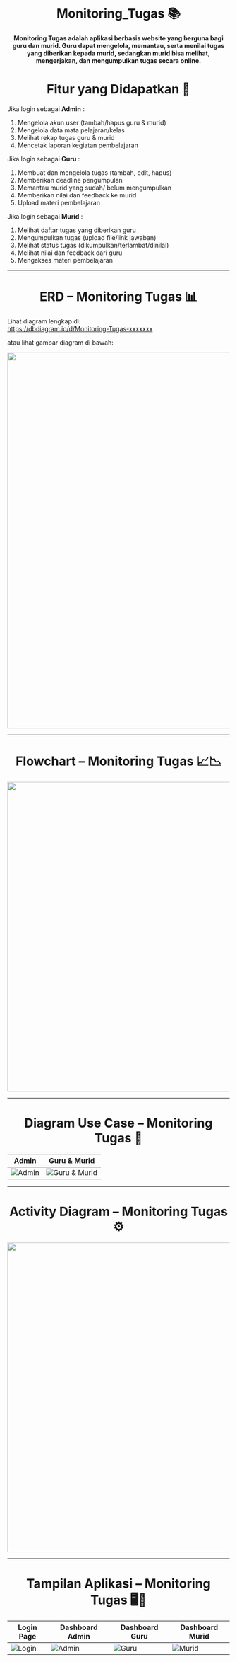 <h1 align="center">Monitoring_Tugas 📚</h1>

<p align="center">
  <b> Monitoring Tugas adalah aplikasi berbasis website yang berguna bagi guru dan murid. 
  Guru dapat mengelola, memantau, serta menilai tugas yang diberikan kepada murid, 
  sedangkan murid bisa melihat, mengerjakan, dan mengumpulkan tugas secara online. </b>
</p>

<h1 align="center">Fitur yang Didapatkan 📌</h1>

Jika login sebagai **Admin** :
1. Mengelola akun user (tambah/hapus guru & murid)
2. Mengelola data mata pelajaran/kelas
3. Melihat rekap tugas guru & murid
4. Mencetak laporan kegiatan pembelajaran

Jika login sebagai **Guru** :
1. Membuat dan mengelola tugas (tambah, edit, hapus)
2. Memberikan deadline pengumpulan
3. Memantau murid yang sudah/ belum mengumpulkan
4. Memberikan nilai dan feedback ke murid
5. Upload materi pembelajaran

Jika login sebagai **Murid** :
1. Melihat daftar tugas yang diberikan guru
2. Mengumpulkan tugas (upload file/link jawaban)
3. Melihat status tugas (dikumpulkan/terlambat/dinilai)
4. Melihat nilai dan feedback dari guru
5. Mengakses materi pembelajaran

---

<h1 align="center">ERD – Monitoring Tugas 📊</h1>

Lihat diagram lengkap di:  
https://dbdiagram.io/d/Monitoring-Tugas-xxxxxxx  

atau lihat gambar diagram di bawah:

<p align="center">
  <img src="Monitoring_Tugas_ERD.svg" width="850"/>
</p>

---

<h1 align="center">Flowchart – Monitoring Tugas 📈📉</h1>

<p align="center">
  <img src="Flowchart_MonitoringTugas.drawio.svg" width="700"/>
</p>

---

<h1 align="center">Diagram Use Case – Monitoring Tugas 🎯</h1>

| Admin | Guru & Murid | 
|------------|-----------------|
| ![Admin](UseCase_Admin_MT.drawio.svg) | ![Guru & Murid](UseCase_Guru&Murid_MT.drawio.svg) | 

---

<h1 align="center">Activity Diagram – Monitoring Tugas ⚙️</h1>

<p align="center">
  <img src="Activity_Diagram_MT.drawio.svg" width="700"/>
</p>

---

<h1 align="center">Tampilan Aplikasi – Monitoring Tugas 🖥️📱</h1>

| Login Page | Dashboard Admin | Dashboard Guru | Dashboard Murid |
|------------|-----------------|----------------|-----------------|
| ![Login](UI/Login_MT.png) | ![Admin](UI/Dashboard_Admin_MT.png) | ![Guru](UI/Dashboard_Guru_MT.png) | ![Murid](UI/Dashboard_Murid_MT.png) |
